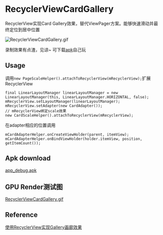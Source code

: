 # RecyclerViewCardGallery

RecyclerView实现Card Gallery效果，替代ViewPager方案。能够快速滑动并最终定位到居中位置

![RecyclerViewCardGallery.gif](https://github.com/huazhiyuan2008/RecyclerViewCardGallery/blob/master/art/RecyclerViewCardGallery_blur.gif)

录制效果有点渣，见谅~ 可下载[apk](https://github.com/huazhiyuan2008/RecyclerViewCardGallery/blob/master/art/app-debug.apk?raw=true)自己玩

## Usage

调用`new PageScaleHelper().attachToRecyclerView(mRecyclerView);`扩展RecyclerView
```
final LinearLayoutManager linearLayoutManager = new LinearLayoutManager(this, LinearLayoutManager.HORIZONTAL, false);
mRecyclerView.setLayoutManager(linearLayoutManager);
mRecyclerView.setAdapter(new CardAdapter());
// mRecyclerView绑定scale效果
new CardScaleHelper().attachToRecyclerView(mRecyclerView);
```

在adapter相应的位置调用
```
mCardAdapterHelper.onCreateViewHolder(parent, itemView);
mCardAdapterHelper.onBindViewHolder(holder.itemView, position, getItemCount());
```

## Apk download
[app_debug.apk](https://github.com/huazhiyuan2008/RecyclerViewCardGallery/blob/master/art/app-debug.apk?raw=true)

## GPU Render测试图
[RecyclerViewCardGallery.gif](https://github.com/huazhiyuan2008/RecyclerViewCardGallery/blob/master/art/RecyclerViewCardGallery_GPU.gif)

## Reference
[使用RecyclerView实现Gallery画廊效果](http://huazhiyuan2008.github.io/2016/09/02/使用RecyclerView实现Gallery画廊效果)